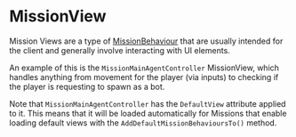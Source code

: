 # MissionView

Mission Views are a type of [MissionBehaviour](MissionBehaviour.md) that are usually intended for the client and generally involve interacting with UI elements.

An example of this is the `MissionMainAgentController` MissionView, which handles anything from movement for the player (via inputs) to checking if the player is requesting to spawn as a bot.

Note that `MissionMainAgentController` has the `DefaultView` attribute applied to it. This means that it will be loaded automatically for Missions that enable loading default views with the `AddDefaultMissionBehavioursTo()` method.
